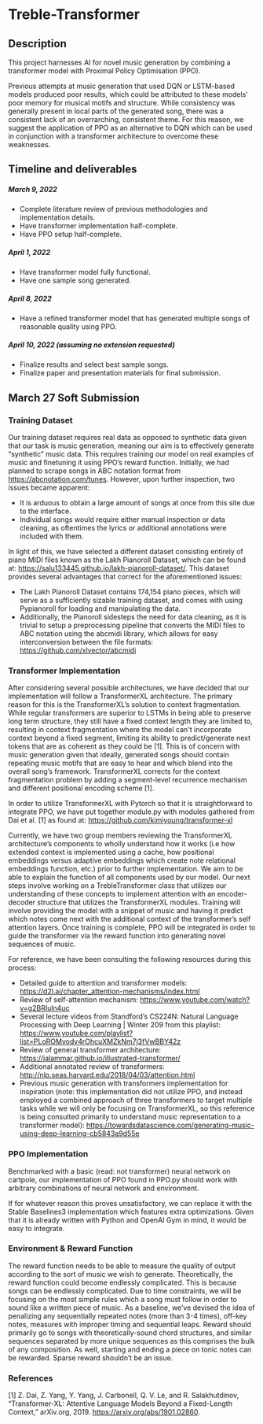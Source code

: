 # Treble-Transformer

## Description

This project harnesses AI for novel music generation by combining a transformer model with Proximal Policy Optimisation (PPO). 

Previous attempts at music generation that used DQN or LSTM-based models produced poor results, which could be attributed to these models' poor memory for musical motifs and structure. While consistency was generally present in local parts of the generated song, there was a consistent lack of an overrarching, consistent theme. For this reason, we suggest the application of PPO as an alternative to DQN which can be used in conjunction with a transformer architecture to overcome these weaknesses. 


## Timeline and deliverables

##### March 9, 2022
* Complete literature review of previous methodologies and implementation details.
* Have transformer implementation half-complete. 
* Have PPO setup half-complete.

##### April 1, 2022 
* Have transformer model fully functional.
* Have one sample song generated.

##### April 8, 2022
* Have a refined transformer model that has generated multiple songs of reasonable quality using PPO. 

##### April 10, 2022 (assuming no extension requested)
* Finalize results and select best sample songs. 
* Finalize paper and presentation materials for final submission.


## March 27 Soft Submission 

### Training Dataset
Our training dataset requires real data as opposed to synthetic data given that our task is music generation, meaning our aim is to effectively generate “synthetic” music data. This requires training our model on real examples of music and finetuning it using PPO’s reward function. Initially, we had planned to scrape songs in ABC notation format from https://abcnotation.com/tunes. However, upon further inspection, two issues became apparent:
* It is arduous to obtain a large amount of songs at once from this site due to the interface. 
* Individual songs would require either manual inspection or data cleaning, as oftentimes the lyrics or additional annotations were included with them. 

In light of this, we have selected a different dataset consisting entirely of piano MIDI files known as the Lakh Pianoroll Dataset, which can be found at: https://salu133445.github.io/lakh-pianoroll-dataset/. This dataset provides several advantages that correct for the aforementioned issues: 
* The Lakh Pianoroll Dataset contains 174,154 piano pieces, which will serve as a sufficiently sizable training dataset, and comes with using Pypianoroll for loading and manipulating the data.
* Additionally, the Pianoroll sidesteps the need for data cleaning, as it is trivial to setup a preprocessing pipeline that converts the MIDI files to ABC notation using the abcmidi library, which allows for easy interconversion between the file formats: https://github.com/xlvector/abcmidi

### Transformer Implementation
After considering several possible architectures, we have decided that our implementation will follow a TransformerXL architecture. The primary reason for this is the TransformerXL’s solution to context fragmentation. While regular transformers are superior to LSTMs in being able to preserve long term structure, they still have a fixed context length they are limited to, resulting in context fragmentation where the model can't incorporate context beyond a fixed segment, limiting its ability to predict/generate next tokens that are as coherent as they could be [1]. This is of concern with music generation given that ideally, generated songs should contain repeating music motifs that are easy to hear and which blend into the overall song’s framework. TransformerXL corrects for the context fragmentation problem by adding a segment-level recurrence mechanism and different positional encoding scheme [1]. 

In order to utilize TransformerXL with Pytorch so that it is straightforward to integrate PPO, we have put together module.py with modules gathered from Dai et al. [1] as found at: https://github.com/kimiyoung/transformer-xl

Currently, we have two group members reviewing the TransformerXL architecture’s components to wholly understand how it works (i.e how extended context is implemented using a cache, how positional embeddings versus adaptive embeddings which create note relational embeddings function, etc.) prior to further implementation. We aim to be able to explain the function of all components used by our model. Our next steps involve working on a TrebleTransformer class that utilizes our understanding of these concepts to implement attention with an encoder-decoder structure that utilizes the TransformerXL modules. Training will involve providing the model with a snippet of music and having it predict which notes come next with the additional context of the transformer’s self attention layers. Once training is complete, PPO will be integrated in order to guide the transformer via the reward function into generating novel sequences of music.

For reference, we have been consulting the following resources during this process: 
* Detailed guide to attention and transformer models: https://d2l.ai/chapter_attention-mechanisms/index.html
* Review of self-attention mechanism: https://www.youtube.com/watch?v=g2BRIuln4uc
* Several lecture videos from Standford’s CS224N: Natural Language Processing with Deep Learning | Winter 209 from this playlist: https://www.youtube.com/playlist?list=PLoROMvodv4rOhcuXMZkNm7j3fVwBBY42z
* Review of general transformer architecture: https://jalammar.github.io/illustrated-transformer/
* Additional annotated review of transformers: http://nlp.seas.harvard.edu/2018/04/03/attention.html
* Previous music generation with transformers implementation for inspiration (note: this implementation did not utilize PPO, and instead employed a combined approach of three transformers to target multiple tasks while we will only be focusing on TransformerXL, so this reference is being consulted primarily to understand music representation to a transformer model): https://towardsdatascience.com/generating-music-using-deep-learning-cb5843a9d55e

### PPO Implementation

Benchmarked with a basic (read: not transformer) neural network on cartpole, our implementation of PPO found in PPO.py should work with arbitrary combinations of neural network and environment.

If for whatever reason this proves unsatisfactory, we can replace it with the Stable Baselines3 implementation which features extra optimizations. Given that it is already written with Python and OpenAI Gym in mind, it would be easy to integrate.

### Environment & Reward Function

The reward function needs to be able to measure the quality of output according to the sort of music we wish to generate. Theoretically, the reward function could become endlessly complicated. This is because songs can be endlessly complicated. Due to time constraints, we will be focusing on the most simple rules which a song must follow in order to sound like a written piece of music. As a baseline, we’ve devised the idea of penalizing any sequentially repeated notes (more than 3-4 times), off-key notes, measures with improper timing and sequential leaps. Reward should primarily go to songs with theoretically-sound chord structures, and similar sequences separated by more unique sequences as this comprises the bulk of any composition. As well, starting and ending a piece on tonic notes can be rewarded. Sparse reward shouldn’t be an issue.

### References
[1] 	Z. Dai, Z. Yang, Y. Yang, J. Carbonell, Q. V. Le, and R. Salakhutdinov, “Transformer-XL: Attentive Language Models Beyond a Fixed-Length Context,” arXiv.org, 2019. https://arxiv.org/abs/1901.02860.

